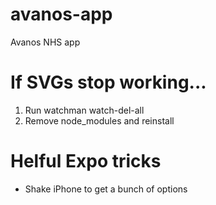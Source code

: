 # avanos-app

Avanos NHS app

# If SVGs stop working...

1. Run watchman watch-del-all
2. Remove node_modules and reinstall

# Helful Expo tricks
- Shake iPhone to get a bunch of options
